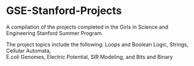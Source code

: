 # GSE-Stanford-Projects
A compilation of the projects completed in the Girls in Science and Engineering Stanford Summer Program. 

The project topics include the following:
Loops and Boolean Logic, 
Strings, 
Cellular Automata,  
E.coli Genomes, 
Electric Potential, 
SIR Modeling, 
and Bits and Binary
